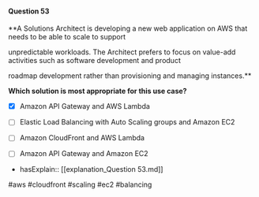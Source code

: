 #### Question  53


**A Solutions Architect is developing a new web application on AWS that needs to be able to scale to support

unpredictable workloads. The Architect prefers to focus on value-add activities such as software development and product

roadmap development rather than provisioning and managing instances.**


**Which solution is most appropriate for this use case?**


- [x] Amazon API Gateway and AWS Lambda


- [ ] Elastic Load Balancing with Auto Scaling groups and Amazon EC2


- [ ] Amazon CloudFront and AWS Lambda


- [ ] Amazon API Gateway and Amazon EC2



- hasExplain:: [[explanation_Question  53.md]]

#aws #cloudfront #scaling #ec2 #balancing 